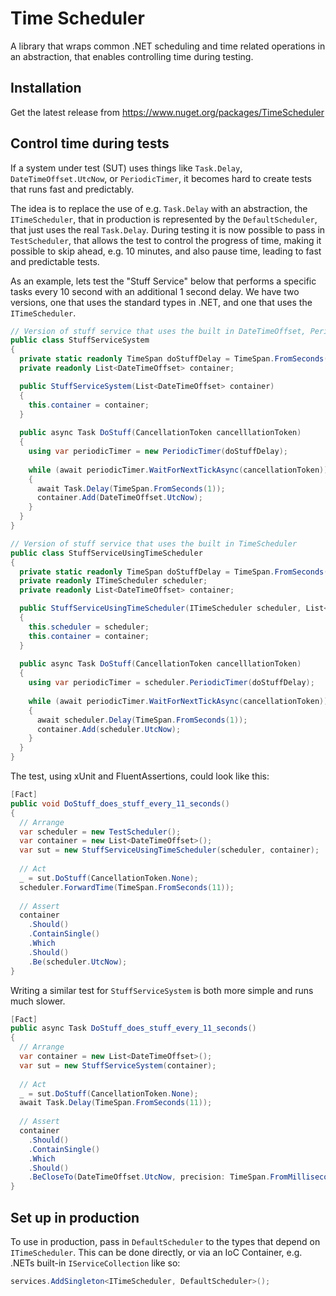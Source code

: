 # Time Scheduler
A library that wraps common .NET scheduling and time related operations in an abstraction, that enables controlling time during testing.

## Installation

Get the latest release from https://www.nuget.org/packages/TimeScheduler

## Control time during tests

If a system under test (SUT) uses things like `Task.Delay`, `DateTimeOffset.UtcNow`, or `PeriodicTimer`, 
it becomes hard to create tests that runs fast and predictably.

The idea is to replace the use of e.g. `Task.Delay` with an abstraction, the `ITimeScheduler`, that in production
is represented by the `DefaultScheduler`, that just uses the real `Task.Delay`. During testing it is now possible to
pass in `TestScheduler`, that allows the test to control the progress of time, making it possible to skip ahead,
e.g. 10 minutes, and also pause time, leading to fast and predictable tests.

As an example, lets test the "Stuff Service" below that performs a specific tasks every 10 second with an additional 
1 second delay. We have two versions, one that uses the standard types in .NET, and one that uses the `ITimeScheduler`.

```c#
// Version of stuff service that uses the built in DateTimeOffset, PeriodicTimer, and Task.Delay
public class StuffServiceSystem
{
  private static readonly TimeSpan doStuffDelay = TimeSpan.FromSeconds(10);
  private readonly List<DateTimeOffset> container;

  public StuffServiceSystem(List<DateTimeOffset> container)
  {
    this.container = container;
  }
  
  public async Task DoStuff(CancellationToken cancelllationToken)
  {
    using var periodicTimer = new PeriodicTimer(doStuffDelay);
    
    while (await periodicTimer.WaitForNextTickAsync(cancellationToken))
    {      
      await Task.Delay(TimeSpan.FromSeconds(1));
      container.Add(DateTimeOffset.UtcNow);
    }
  }
}

// Version of stuff service that uses the built in TimeScheduler
public class StuffServiceUsingTimeScheduler 
{
  private static readonly TimeSpan doStuffDelay = TimeSpan.FromSeconds(10);
  private readonly ITimeScheduler scheduler;
  private readonly List<DateTimeOffset> container;

  public StuffServiceUsingTimeScheduler(ITimeScheduler scheduler, List<DateTimeOffset> container)
  {
    this.scheduler = scheduler;
    this.container = container;
  }
  
  public async Task DoStuff(CancellationToken cancelllationToken)
  {
    using var periodicTimer = scheduler.PeriodicTimer(doStuffDelay);
    
    while (await periodicTimer.WaitForNextTickAsync(cancellationToken))
    {      
      await scheduler.Delay(TimeSpan.FromSeconds(1));
      container.Add(scheduler.UtcNow);
    }
  }
}
```

The test, using xUnit and FluentAssertions, could look like this:

```c#
[Fact]
public void DoStuff_does_stuff_every_11_seconds()
{
  // Arrange
  var scheduler = new TestScheduler();
  var container = new List<DateTimeOffset>();  
  var sut = new StuffServiceUsingTimeScheduler(scheduler, container);
  
  // Act
  _ = sut.DoStuff(CancellationToken.None);
  scheduler.ForwardTime(TimeSpan.FromSeconds(11));
  
  // Assert
  container
    .Should()
    .ContainSingle()
    .Which
    .Should()
    .Be(scheduler.UtcNow);
}
```

Writing a similar test for `StuffServiceSystem` is both more simple and runs much slower.

```c#
[Fact]
public async Task DoStuff_does_stuff_every_11_seconds()
{
  // Arrange
  var container = new List<DateTimeOffset>();  
  var sut = new StuffServiceSystem(container);
  
  // Act
  _ = sut.DoStuff(CancellationToken.None);
  await Task.Delay(TimeSpan.FromSeconds(11));
  
  // Assert
  container
    .Should()
    .ContainSingle()
    .Which
    .Should()
    .BeCloseTo(DateTimeOffset.UtcNow, precision: TimeSpan.FromMilliseconds(50));
}
```

## Set up in production

To use in production, pass in `DefaultScheduler` to the types that depend on `ITimeScheduler`. 
This can be done directly, or via an IoC Container, e.g. .NETs built-in `IServiceCollection` like so:

```c#
services.AddSingleton<ITimeScheduler, DefaultScheduler>();
```
